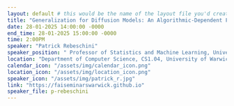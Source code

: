 ```yaml
---
layout: default # this would be the name of the layout file you'd create for events
title: "Generalization for Diffusion Models: An Algorithmic-Dependent Framework Based on Stability"
date: 28-01-2025 14:00:00 -0000
end_time: 28-01-2025 15:00:00 -0000
time: 2:00PM
speaker: "Patrick Rebeschini"
speaker_position: " Professor of Statistics and Machine Learning, University of Oxford, UK"
location: "Department of Computer Science, CS1.04, University of Warwick, Coventry, UK"
calendar_icon: "/assets/img/calendar_icon.png"
location_icon: "/assets/img/location_icon.png"
speaker_icon: "/assets/img/patrick_r.jpg"
link: "https://faiseminarswarwick.github.io"
speaker_file: p-rebeschini
---
```

